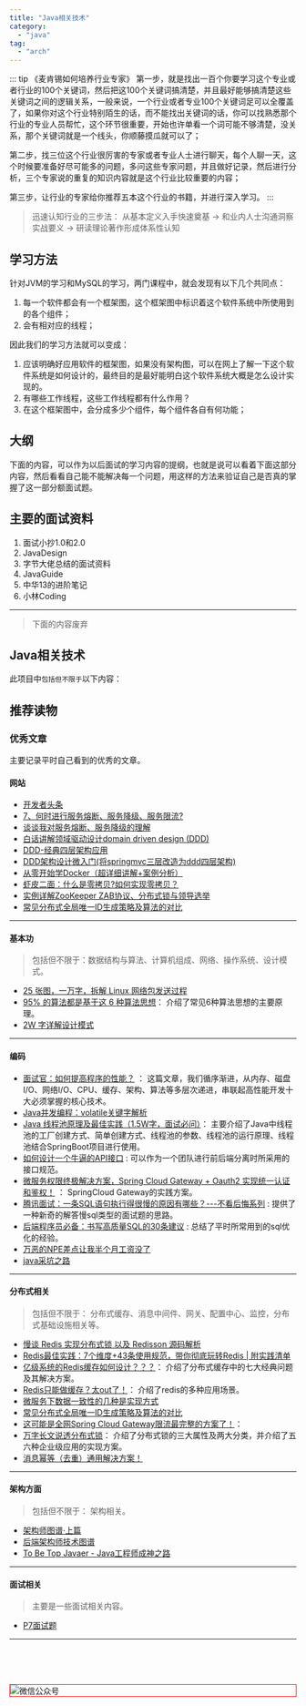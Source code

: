 ```yaml
---
title: "Java相关技术"
category:
  - "java"
tag:
  - "arch"
---
```



::: tip  《麦肯锡如何培养行业专家》
第一步，就是找出一百个你要学习这个专业或者行业的100个关键词，然后把这100个关键词搞清楚，并且最好能够搞清楚这些关键词之间的逻辑关系，一般来说，一个行业或者专业100个关键词足可以全覆盖了，如果你对这个行业特别陌生的话，而不能找出关键词的话，你可以找熟悉那个行业的专业人员帮忙，这个环节很重要，开始也许单看一个词可能不够清楚，没关系，那个关键词就是一个线头，你顺藤摸瓜就可以了；

第二步，找三位这个行业很厉害的专家或者专业人士进行聊天，每个人聊一天，这个时候要准备好尽可能多的问题，多问这些专家问题，并且做好记录，然后进行分析，三个专家说的重复的知识内容就是这个行业比较重要的内容；

第三步，让行业的专家给你推荐五本这个行业的书籍，并进行深入学习。
:::

> 迅速认知行业的三步法： 从基本定义入手快速奠基 -> 和业内人士沟通洞察实战要义 -> 研读理论著作形成体系性认知



## 学习方法

针对JVM的学习和MySQL的学习，两门课程中，就会发现有以下几个共同点：
1. 每一个软件都会有一个框架图，这个框架图中标识着这个软件系统中所使用到的各个组件；
2. 会有相对应的线程；


因此我们的学习方法就可以变成：

1. 应该明确好应用软件的框架图，如果没有架构图，可以在网上了解一下这个软件系统是如何设计的，最终目的是最好能明白这个软件系统大概是怎么设计实现的。
2. 有哪些工作线程，这些工作线程都有什么作用？
3. 在这个框架图中，会分成多少个组件，每个组件各自有何功能；




## 大纲

下面的内容，可以作为以后面试的学习内容的提纲，也就是说可以看着下面这部分内容，然后看看自己能不能解决每一个问题，用这样的方法来验证自己是否真的掌握了这一部分额面试题。







## 主要的面试资料

1. 面试小抄1.0和2.0
2. JavaDesign
3. 字节大佬总结的面试资料
4. JavaGuide
5. 中华13的进阶笔记
6. 小林Coding

----

> 下面的内容废弃

## Java相关技术

此项目中`包括但不限于`以下内容：



## 推荐读物


### 优秀文章

主要记录平时自己看到的优秀的文章。

#### 网站

- [开发者头条](https://toutiao.io/posts/hot/90)
- [7、何时进行服务熔断、服务降级、服务限流?](https://blog.csdn.net/llianlianpay/article/details/79768890?utm_medium=distribute.pc_relevant.none-task-blog-2%7Edefault%7ECTRLIST%7Edefault-1.no_search_link&depth_1-utm_source=distribute.pc_relevant.none-task-blog-2%7Edefault%7ECTRLIST%7Edefault-1.no_search_link)
- [谈谈我对服务熔断、服务降级的理解](https://blog.csdn.net/guwei9111986/article/details/51649240/)
- [白话讲解领域驱动设计domain driven design (DDD)](https://www.bilibili.com/video/BV11u411176h?from=search&seid=2345559385647535770&spm_id_from=333.337.0.0)
- [DDD-经典四层架构应用](https://blog.csdn.net/whos2016/article/details/103927879?spm=1001.2101.3001.6650.7&utm_medium=distribute.pc_relevant.none-task-blog-2%7Edefault%7EBlogCommendFromBaidu%7ERate-7.pc_relevant_default&depth_1-utm_source=distribute.pc_relevant.none-task-blog-2%7Edefault%7EBlogCommendFromBaidu%7ERate-7.pc_relevant_default&utm_relevant_index=10)
- [DDD架构设计微入门(将springmvc三层改造为ddd四层架构)](https://blog.csdn.net/qq_41833455/article/details/121693864)
- [从零开始学Docker（超详细讲解+案例分析）](https://blog.csdn.net/qq_45173404/article/details/114266009)
- [虾皮二面：什么是零拷贝?如何实现零拷贝？](https://mp.weixin.qq.com/s?__biz=Mzg2OTA0Njk0OA==&mid=2247520212&idx=1&sn=2d7a19f884fb59e3e961c640c73b8364&chksm=cea1c01ff9d649097dccaef7ba99956250f3bb9998949009b93de0043c023b05259824b9c944&scene=132#wechat_redirect)
- [实例详解ZooKeeper ZAB协议、分布式锁与领导选举](https://dbaplus.cn/news-141-1875-1.html)
- [常见分布式全局唯一ID生成策略及算法的对比](https://gavinlee1.github.io/2017/06/28/%E5%B8%B8%E8%A7%81%E5%88%86%E5%B8%83%E5%BC%8F%E5%85%A8%E5%B1%80%E5%94%AF%E4%B8%80ID%E7%94%9F%E6%88%90%E7%AD%96%E7%95%A5%E5%8F%8A%E7%AE%97%E6%B3%95%E7%9A%84%E5%AF%B9%E6%AF%94/)

---

#### 基本功

> 包括但不限于：数据结构与算法、计算机组成、网络、操作系统、设计模式。

- [25 张图，一万字，拆解 Linux 网络包发送过程](https://mp.weixin.qq.com/s/TpLuyYoLp3x5ODCTI7HQ4w)
- [95% 的算法都是基于这 6 种算法思想](https://mp.weixin.qq.com/s/gC-w-4_FfGxtfQ79mtpbFg)： 介绍了常见6种算法思想的主要原理。
- [2W 字详解设计模式](https://mp.weixin.qq.com/s/Ji_mP7pO17ps5Mtku6Bq1Q)

---

#### 编码

- [面试官：如何提高程序的性能？](https://mp.weixin.qq.com/s/7DTdXghf5Iq9mhYcfbc9Eg) ： 这篇文章，我们循序渐进，从内存、磁盘I/O、网络I/O、CPU、缓存、架构、算法等多层次递进，串联起高性能开发十大必须掌握的核心技术。
- [Java并发编程：volatile关键字解析](https://www.cnblogs.com/dolphin0520/p/3920373.html)
- [Java 线程池原理及最佳实践（1.5W字，面试必问）](https://mp.weixin.qq.com/s/skBA9RwVBLnw8BYZhcUSrA)： 主要介绍了Java中线程池的工厂创建方式、简单创建方式、线程池的参数、线程池的运行原理、线程池结合SpringBoot项目进行使用。
- [如何设计一个牛逼的API接口](https://mp.weixin.qq.com/s?__biz=MzU5NjA3MjQ5MA==&mid=2247485324&idx=1&sn=b8329a86e1ac4abb540af191b471d613&chksm=fe6906c9c91e8fdf04fa83a0d2c1f9cc7aee054bc1fe061e254da238b3bd7dd2ae2b544efe63&token=1337536302&lang=zh_CN&scene=21#wechat_redirect) : 可以作为一个团队进行前后端分离时所采用的接口规范。
- [微服务权限终极解决方案，Spring Cloud Gateway + Oauth2 实现统一认证和鉴权！](https://mp.weixin.qq.com/s/npyZsa4p30PLULxjskxKSA) ： SpringCloud Gateway的实践方案。
- [腾讯面试：一条SQL语句执行得很慢的原因有哪些？---不看后悔系列](https://mp.weixin.qq.com/s?__biz=Mzg2OTA0Njk0OA==&mid=2247485185&idx=1&sn=66ef08b4ab6af5757792223a83fc0d45&chksm=cea248caf9d5c1dc72ec8a281ec16aa3ec3e8066dbb252e27362438a26c33fbe842b0e0adf47&token=79317275&lang=zh_CN%23rd) : 提供了一种新奇的解答慢sql类型的面试题的思路。
- [后端程序员必备：书写高质量SQL的30条建议](https://mp.weixin.qq.com/s?__biz=Mzg2OTA0Njk0OA==&mid=2247486461&idx=1&sn=60a22279196d084cc398936fe3b37772&chksm=cea24436f9d5cd20a4fa0e907590f3e700d7378b3f608d7b33bb52cfb96f503b7ccb65a1deed&token=1987003517&lang=zh_CN%23rd) : 总结了平时所常用到的sql优化的经验。
- [万恶的NPE差点让我半个月工资没了](https://mp.weixin.qq.com/s?__biz=MzIyMjQwMTgyNA==&mid=2247483953&idx=1&sn=eaeca46be508e58612cffebb3faf31e3&chksm=e82f467edf58cf68163a4462a388d252a12f235821ba64aad927bec9829c9f77f9d42c01735c&scene=21#wechat_redirect)
- [java采坑之路](https://mp.weixin.qq.com/s?__biz=MzIyMjQwMTgyNA==&mid=2247483822&idx=1&sn=b0ea9d81174051cf085b08826390a67c&chksm=e82f45e1df58ccf72a3b96039ce5fad12e795c327ebb050c3a707d9ff2e8f3c8ea4c2f482297&scene=21#wechat_redirect)

---

#### 分布式相关

> 包括但不限于： 分布式缓存、消息中间件、网关、配置中心、监控，分布式基础设施相关等。

- [慢谈 Redis 实现分布式锁 以及 Redisson 源码解析](http://crazyfzw.github.io/2019/08/24/distributed-locks-with-redis/)
- [Redis最佳实践：7个维度+43条使用规范，带你彻底玩转Redis | 附实践清单](https://mp.weixin.qq.com/s/ASwJ-woQQYArU-1jFv6L8A)
- [亿级系统的Redis缓存如何设计？？？](https://mp.weixin.qq.com/s/mc1zzjy5fEbXCxwhJoWA2Q)： 介绍了分布式缓存中的七大经典问题及其解决方案。
- [Redis只能做缓存？太out了！](https://mp.weixin.qq.com/s/tRBRuocOaJZh9Drk3WoipQ)： 介绍了redis的多种应用场景。
- [微服务下数据一致性的几种是实现方式](https://cloud.tencent.com/developer/article/1700245)
- [常见分布式全局唯一ID生成策略及算法的对比](https://gavinlee1.github.io/2017/06/28/%E5%B8%B8%E8%A7%81%E5%88%86%E5%B8%83%E5%BC%8F%E5%85%A8%E5%B1%80%E5%94%AF%E4%B8%80ID%E7%94%9F%E6%88%90%E7%AD%96%E7%95%A5%E5%8F%8A%E7%AE%97%E6%B3%95%E7%9A%84%E5%AF%B9%E6%AF%94/)
- [这可能是全网Spring Cloud Gateway限流最完整的方案了！](https://mp.weixin.qq.com/s/j6-nWMxg9qimDUE9D8yk-A)：
- [万字长文说透分布式锁](https://mp.weixin.qq.com/s/35aCS_5GqLyzZS3VobL6fg)： 介绍了分布式锁的三大属性及两大分类，并介绍了五六种企业级应用的实现方案。
- [消息幂等（去重）通用解决方案！](https://mp.weixin.qq.com/s?__biz=MzIyMjQwMTgyNA==&mid=2247485609&idx=1&sn=01507422f6d56271076104d765f9c769&chksm=e82f4ce6df58c5f0339b5b7277a3ee6f95e4de5f257f759f313f1ccfe1eb33d4e5f6dcf460f3&scene=132#wechat_redirect)

---

#### 架构方面

> 包括但不限于： 架构相关。

- [架构师图谱·上篇](https://blog.xstudio.mobi/a/230.html)
- [后端架构师技术图谱](https://github.com/xingshaocheng/architect-awesome)
- [To Be Top Javaer - Java工程师成神之路](https://github.com/hollischuang/toBeTopJavaer)


---

#### 面试相关

> 主要是一些面试相关内容。


- [P7面试题](https://github.com/idaSmilence/javaDesign)




---
<br /><br /><br />

<img style="border:1px red solid; display:block; margin:0 auto;" :src="$withBase('/qrcode.jpg')" alt="微信公众号" />

